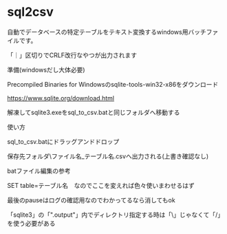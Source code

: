 # sql2csv
自動でデータベースの特定テーブルをテキスト変換するwindows用バッチファイルです。

「｜」区切りでCRLF改行なやつが出力されます


準備(windowsだし大体必要)

Precompiled Binaries for Windowsのsqlite-tools-win32-x86をダウンロード

https://www.sqlite.org/download.html

解凍してsqlite3.exeをsql_to_csv.batと同じフォルダへ移動する


使い方

sql_to_csv.batにドラッグアンドドロップ

保存先フォルダ\ファイル名_テーブル名.csvへ出力される(上書き確認なし)



batファイル編集の参考

SET table=テーブル名　なのでここを変えれば色々使いまわせるはず

最後のpauseはログの確認用なのでわかってるなら消してもok

「sqlite3」の「".output"」内でディレクトリ指定する時は「\」じゃなくて「/」を使う必要がある
